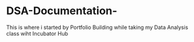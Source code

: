 # DSA-Documentation-
This is where i started by Portfolio Building while taking my Data Analysis class wiht Incubator Hub
